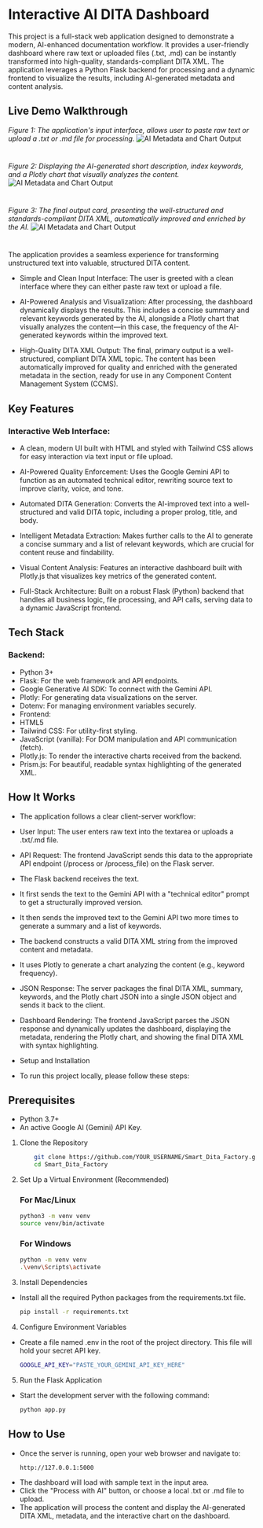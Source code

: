# Interactive AI DITA Dashboard
 This project is a full-stack web application designed to demonstrate a modern, AI-enhanced documentation workflow. It provides a user-friendly dashboard where raw text or uploaded files (.txt, .md) can be instantly transformed into high-quality, standards-compliant DITA XML. The application leverages a Python Flask backend for processing and a dynamic frontend to visualize the results, including AI-generated metadata and content analysis.

## Live Demo Walkthrough
*Figure 1: The application's input interface, allows user to paste raw text or upload a .txt or .md file for processing.*
![AI Metadata and Chart Output](https://raw.githubusercontent.com/sephcodes66/Interactive-AI-DITA-Dashboard/main/assets/project_interface.png)
#
*Figure 2: Displaying the AI-generated short description, index keywords, and a Plotly chart that visually analyzes the content.*
![AI Metadata and Chart Output](https://raw.githubusercontent.com/sephcodes66/Interactive-AI-DITA-Dashboard/main/assets/output1.png)
#
*Figure 3: The final output card, presenting the well-structured and standards-compliant DITA XML, automatically improved and enriched by the AI.*
![AI Metadata and Chart Output](https://raw.githubusercontent.com/sephcodes66/Interactive-AI-DITA-Dashboard/main/assets/output2.png)
#
The application provides a seamless experience for transforming unstructured text into valuable, structured DITA content.

- Simple and Clean Input Interface:
The user is greeted with a clean interface where they can either paste raw text or upload a file.

- AI-Powered Analysis and Visualization:
After processing, the dashboard dynamically displays the results. This includes a concise summary and relevant keywords generated by the AI, alongside a Plotly chart that visually analyzes the content—in this case, the frequency of the AI-generated keywords within the improved text.

- High-Quality DITA XML Output:
The final, primary output is a well-structured, compliant DITA XML topic. The content has been automatically improved for quality and enriched with the generated metadata in the <prolog> section, ready for use in any Component Content Management System (CCMS).

## Key Features
### Interactive Web Interface: 

- A clean, modern UI built with HTML and styled with Tailwind CSS allows for easy interaction via text input or file upload.

- AI-Powered Quality Enforcement: Uses the Google Gemini API to function as an automated technical editor, rewriting source text to improve clarity, voice, and tone.

- Automated DITA Generation: Converts the AI-improved text into a well-structured and valid DITA topic, including a proper prolog, title, and body.

- Intelligent Metadata Extraction: Makes further calls to the AI to generate a concise <shortdesc> summary and a list of relevant <indexterm> keywords, which are crucial for content reuse and findability.

- Visual Content Analysis: Features an interactive dashboard built with Plotly.js that visualizes key metrics of the generated content.

- Full-Stack Architecture: Built on a robust Flask (Python) backend that handles all business logic, file processing, and API calls, serving data to a dynamic JavaScript frontend.

## Tech Stack
### Backend:

- Python 3+
- Flask: For the web framework and API endpoints.
- Google Generative AI SDK: To connect with the Gemini API.
- Plotly: For generating data visualizations on the server.
- Dotenv: For managing environment variables securely.
- Frontend:
- HTML5
- Tailwind CSS: For utility-first styling.
- JavaScript (vanilla): For DOM manipulation and API communication (fetch).
- Plotly.js: To render the interactive charts received from the backend.
- Prism.js: For beautiful, readable syntax highlighting of the generated XML.

## How It Works
- The application follows a clear client-server workflow:
- User Input: The user enters raw text into the textarea or uploads a .txt/.md file.
- API Request: The frontend JavaScript sends this data to the appropriate API endpoint (/process or /process_file) on the Flask server.
- The Flask backend receives the text.
- It first sends the text to the Gemini API with a "technical editor" prompt to get a structurally improved version.

- It then sends the improved text to the Gemini API two more times to generate a summary and a list of keywords.

- The backend constructs a valid DITA XML string from the improved content and metadata.

- It uses Plotly to generate a chart analyzing the content (e.g., keyword frequency).

- JSON Response: The server packages the final DITA XML, summary, keywords, and the Plotly chart JSON into a single JSON object and sends it back to the client.

- Dashboard Rendering: The frontend JavaScript parses the JSON response and dynamically updates the dashboard, displaying the metadata, rendering the Plotly chart, and showing the final DITA XML with syntax highlighting.

- Setup and Installation
- To run this project locally, please follow these steps:

## Prerequisites
- Python 3.7+
- An active Google AI (Gemini) API Key.

1. Clone the Repository
    ```bash
        git clone https://github.com/YOUR_USERNAME/Smart_Dita_Factory.git
        cd Smart_Dita_Factory
    ```


2. Set Up a Virtual Environment (Recommended)
    ### For Mac/Linux
    ```bash
    python3 -m venv venv
    source venv/bin/activate
    ```
    ### For Windows
    ```bash
    python -m venv venv
    .\venv\Scripts\activate
    ```

3. Install Dependencies
- Install all the required Python packages from the requirements.txt file.
    ```bash
    pip install -r requirements.txt
    ```

4. Configure Environment Variables
- Create a file named .env in the root of the project directory. This file will hold your secret API key.
    ```bash
    GOOGLE_API_KEY="PASTE_YOUR_GEMINI_API_KEY_HERE"
    ```
5. Run the Flask Application
- Start the development server with the following command:
    ```bash
    python app.py
    ```

## How to Use
- Once the server is running, open your web browser and navigate to:
    ```
    http://127.0.0.1:5000
    ```
- The dashboard will load with sample text in the input area.
- Click the "Process with AI" button, or choose a local .txt or .md file to upload.
- The application will process the content and display the AI-generated DITA XML, metadata, and the interactive chart on the dashboard.
